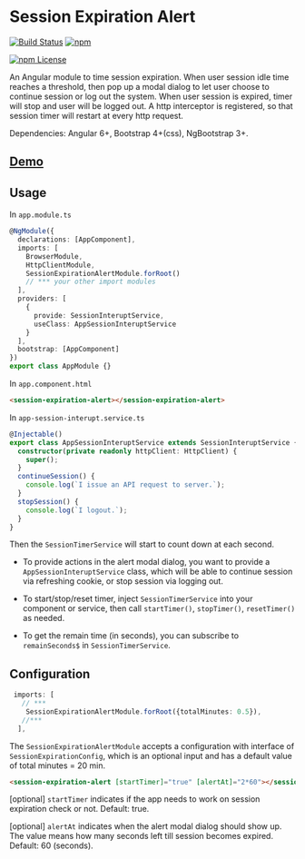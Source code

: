 # Session Expiration Alert

[![Build Status](https://img.shields.io/travis/changhuixu/session-expiration-alert/master.svg?label=Travis%20CI&style=flat-square)](https://travis-ci.org/changhuixu/session-expiration-alert)
[![npm](https://img.shields.io/npm/v/session-expiration-alert.svg?style=flat-square)](https://www.npmjs.com/package/session-expiration-alert)

[![npm License](https://img.shields.io/npm/l/session-expiration-alert.svg?style=flat-square)](https://github.com/changhuixu/session-expiration-alert/blob/master/LICENSE)

An Angular module to time session expiration. When user session idle time reaches a threshold, then pop up a modal dialog to let user choose to continue session or log out the system. When user session is expired, timer will stop and user will be logged out. A http interceptor is registered, so that session timer will restart at every http request.

Dependencies: Angular 6+, Bootstrap 4+(css), NgBootstrap 3+.

## [Demo](https://session-expiration-alert.netlify.com/)

## Usage

In `app.module.ts`

```typescript
@NgModule({
  declarations: [AppComponent],
  imports: [
    BrowserModule,
    HttpClientModule,
    SessionExpirationAlertModule.forRoot()
    // *** your other import modules
  ],
  providers: [
    {
      provide: SessionInteruptService,
      useClass: AppSessionInteruptService
    }
  ],
  bootstrap: [AppComponent]
})
export class AppModule {}
```

In `app.component.html`

```html
<session-expiration-alert></session-expiration-alert>
```

In `app-session-interupt.service.ts`

```typescript
@Injectable()
export class AppSessionInteruptService extends SessionInteruptService {
  constructor(private readonly httpClient: HttpClient) {
    super();
  }
  continueSession() {
    console.log(`I issue an API request to server.`);
  }
  stopSession() {
    console.log(`I logout.`);
  }
}
```

Then the `SessionTimerService` will start to count down at each second.

* To provide actions in the alert modal dialog, you want to provide a `AppSessionInteruptService` class, which will be able to continue session via refreshing cookie, or stop session via logging out.

* To start/stop/reset timer, inject `SessionTimerService` into your component or service, then call `startTimer()`, `stopTimer()`, `resetTimer()` as needed.

* To get the remain time (in seconds), you can subscribe to `remainSeconds$` in `SessionTimerService`.

## Configuration

```typescript
 imports: [
   // ***
    SessionExpirationAlertModule.forRoot({totalMinutes: 0.5}),
   //***
  ],
```

The `SessionExpirationAlertModule` accepts a configuration with interface of `SessionExpirationConfig`, which is an optional input and has a default value of total minutes = 20 min.

```html
<session-expiration-alert [startTimer]="true" [alertAt]="2*60"></session-expiration-alert>
```

[optional] `startTimer` indicates if the app needs to work on session expiration check or not. Default: true.

[optional] `alertAt` indicates when the alert modal dialog should show up. The value means how many seconds left till session becomes expired. Default: 60 (seconds).
